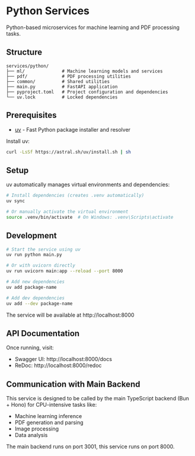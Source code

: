 # Python Services

Python-based microservices for machine learning and PDF processing tasks.

## Structure

```
services/python/
├── ml/              # Machine learning models and services
├── pdf/             # PDF processing utilities
├── common/          # Shared utilities
├── main.py          # FastAPI application
├── pyproject.toml   # Project configuration and dependencies
└── uv.lock          # Locked dependencies
```

## Prerequisites

- [uv](https://github.com/astral-sh/uv) - Fast Python package installer and resolver

Install uv:
```bash
curl -LsSf https://astral.sh/uv/install.sh | sh
```

## Setup

uv automatically manages virtual environments and dependencies:

```bash
# Install dependencies (creates .venv automatically)
uv sync

# Or manually activate the virtual environment
source .venv/bin/activate  # On Windows: .venv\Scripts\activate
```

## Development

```bash
# Start the service using uv
uv run python main.py

# Or with uvicorn directly
uv run uvicorn main:app --reload --port 8000

# Add new dependencies
uv add package-name

# Add dev dependencies
uv add --dev package-name
```

The service will be available at http://localhost:8000

## API Documentation

Once running, visit:

- Swagger UI: http://localhost:8000/docs
- ReDoc: http://localhost:8000/redoc

## Communication with Main Backend

This service is designed to be called by the main TypeScript backend (Bun + Hono) for CPU-intensive tasks like:

- Machine learning inference
- PDF generation and parsing
- Image processing
- Data analysis

The main backend runs on port 3001, this service runs on port 8000.
